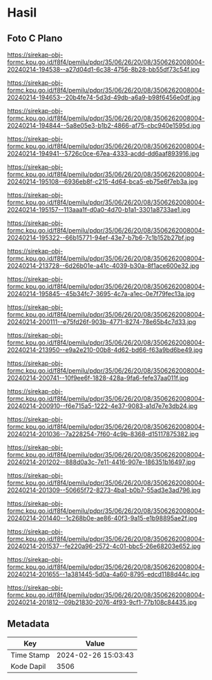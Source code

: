 # Hasil

## Foto C Plano

https://sirekap-obj-formc.kpu.go.id/f8f4/pemilu/pdpr/35/06/26/20/08/3506262008004-20240214-194538--a27d04d1-6c38-4756-8b28-bb55df73c54f.jpg

https://sirekap-obj-formc.kpu.go.id/f8f4/pemilu/pdpr/35/06/26/20/08/3506262008004-20240214-194653--20b4fe74-5d3d-49db-a6a9-b98f6456e0df.jpg

https://sirekap-obj-formc.kpu.go.id/f8f4/pemilu/pdpr/35/06/26/20/08/3506262008004-20240214-194844--5a8e05e3-b1b2-4866-af75-cbc940e1595d.jpg

https://sirekap-obj-formc.kpu.go.id/f8f4/pemilu/pdpr/35/06/26/20/08/3506262008004-20240214-194941--5726c0ce-67ea-4333-acdd-dd6aaf893916.jpg

https://sirekap-obj-formc.kpu.go.id/f8f4/pemilu/pdpr/35/06/26/20/08/3506262008004-20240214-195108--6936eb8f-c215-4d64-bca5-eb75e6f7eb3a.jpg

https://sirekap-obj-formc.kpu.go.id/f8f4/pemilu/pdpr/35/06/26/20/08/3506262008004-20240214-195157--113aaa1f-d0a0-4d70-b1a1-3301a8733ae1.jpg

https://sirekap-obj-formc.kpu.go.id/f8f4/pemilu/pdpr/35/06/26/20/08/3506262008004-20240214-195322--66b15771-94ef-43e7-b7b6-7c1b152b27bf.jpg

https://sirekap-obj-formc.kpu.go.id/f8f4/pemilu/pdpr/35/06/26/20/08/3506262008004-20240214-213728--6d26b01e-a41c-4039-b30a-8f1ace600e32.jpg

https://sirekap-obj-formc.kpu.go.id/f8f4/pemilu/pdpr/35/06/26/20/08/3506262008004-20240214-195845--45b34fc7-3695-4c7a-a1ec-0e7f79fec13a.jpg

https://sirekap-obj-formc.kpu.go.id/f8f4/pemilu/pdpr/35/06/26/20/08/3506262008004-20240214-200111--e75fd26f-903b-4771-8274-78e65b4c7d33.jpg

https://sirekap-obj-formc.kpu.go.id/f8f4/pemilu/pdpr/35/06/26/20/08/3506262008004-20240214-213950--e9a2e210-00b8-4d62-bd66-f63a9bd6be49.jpg

https://sirekap-obj-formc.kpu.go.id/f8f4/pemilu/pdpr/35/06/26/20/08/3506262008004-20240214-200741--10f9ee6f-1828-428a-9fa6-fefe37aa011f.jpg

https://sirekap-obj-formc.kpu.go.id/f8f4/pemilu/pdpr/35/06/26/20/08/3506262008004-20240214-200910--f6e715a5-1222-4e37-9083-a1d7e7e3db24.jpg

https://sirekap-obj-formc.kpu.go.id/f8f4/pemilu/pdpr/35/06/26/20/08/3506262008004-20240214-201036--7a228254-7f60-4c9b-8368-d15117875382.jpg

https://sirekap-obj-formc.kpu.go.id/f8f4/pemilu/pdpr/35/06/26/20/08/3506262008004-20240214-201202--888d0a3c-7e11-4416-907e-186351b16497.jpg

https://sirekap-obj-formc.kpu.go.id/f8f4/pemilu/pdpr/35/06/26/20/08/3506262008004-20240214-201309--50665f72-8273-4ba1-b0b7-55ad3e3ad796.jpg

https://sirekap-obj-formc.kpu.go.id/f8f4/pemilu/pdpr/35/06/26/20/08/3506262008004-20240214-201440--1c268b0e-ae86-40f3-9a15-e1b98895ae2f.jpg

https://sirekap-obj-formc.kpu.go.id/f8f4/pemilu/pdpr/35/06/26/20/08/3506262008004-20240214-201537--fe220a96-2572-4c01-bbc5-26e68203e652.jpg

https://sirekap-obj-formc.kpu.go.id/f8f4/pemilu/pdpr/35/06/26/20/08/3506262008004-20240214-201655--1a381445-5d0a-4a60-8795-edcd1188d44c.jpg

https://sirekap-obj-formc.kpu.go.id/f8f4/pemilu/pdpr/35/06/26/20/08/3506262008004-20240214-201812--09b21830-2076-4f93-9cf1-77b108c84435.jpg


## Metadata

| Key        | Value               |
| ---------- | ------------------- |
| Time Stamp | 2024-02-26 15:03:43 |
| Kode Dapil | 3506                |



